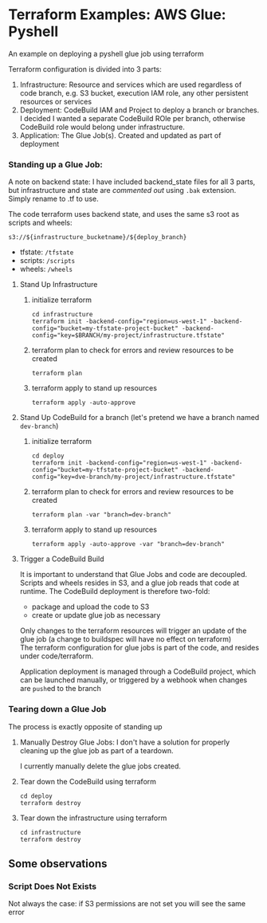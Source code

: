 # Terraform Examples: AWS Glue: Pyshell

An example on deploying a pyshell glue job using terraform

Terraform configuration is divided into 3 parts:
1. Infrastructure: Resource and services which are used regardless of code branch, e.g. S3 bucket, execution IAM role, any other persistent resources or services
2. Deployment: CodeBuild IAM and Project to deploy a branch or branches. I decided I wanted a separate CodeBuild ROle per branch, otherwise CodeBuild role would belong under infrastructure.
3. Application: The Glue Job(s). Created and updated as part of deployment

### Standing up a Glue Job:

A note on backend state: I have included backend_state files for all 3 parts, but infrastructure and state are _commented out_ using `.bak` extension. Simply rename to .tf to use.

The code terraform uses backend state, and uses the same s3 root as scripts and wheels:

`s3://${infrastructure_bucketname}/${deploy_branch}`
- tfstate: `/tfstate`
- scripts: `/scripts`
- wheels: `/wheels`

1. Stand Up Infrastructure
   1. initialize terraform
      ```shell
      cd infrastructure
      terraform init -backend-config="region=us-west-1" -backend-config="bucket=my-tfstate-project-bucket" -backend-config="key=$BRANCH/my-project/infrastructure.tfstate"
      ```
   2. terraform plan to check for errors and review resources to be created
      ```shell
      terraform plan
      ``` 
   3. terraform apply to stand up resources
      ```shell
      terraform apply -auto-approve
      ```
2. Stand Up CodeBuild for a branch (let's pretend we have a branch named `dev-branch`)
   1. initialize terraform
      ```shell
      cd deploy
      terraform init -backend-config="region=us-west-1" -backend-config="bucket=my-tfstate-project-bucket" -backend-config="key=dve-branch/my-project/infrastructure.tfstate"
      ```
   2. terraform plan to check for errors and review resources to be created
      ```shell
      terraform plan -var "branch=dev-branch"
      ```
   3. terraform apply to stand up resources
      ```shell
      terraform apply -auto-approve -var "branch=dev-branch"
      ```
3. Trigger a CodeBuild Build
   
    It is important to understand that Glue Jobs and code are decoupled. Scripts and wheels resides in S3, and a glue job reads that code at runtime.
    The CodeBuild deployment is therefore two-fold: 
    * package and upload the code to S3
    * create or update glue job as necessary

    Only changes to the terraform resources will trigger an update of the glue job (a change to buildspec will have no effect on terraform)  
    The terraform configuration for glue jobs is part of the code, and resides under code/terraform.
   
    Application deployment is managed through a CodeBuild project, which can be launched manually, or triggered by a webhook when changes are `push`ed to the branch

### Tearing down a Glue Job

The process is exactly opposite of standing up

1. Manually Destroy Glue Jobs: 
    I don't have a solution for properly cleaning up the glue job as part of a teardown.

    I currently manually delete the glue jobs created.

2. Tear down the CodeBuild using terraform

    ```shell
    cd deploy
    terraform destroy
    ```
 
3. Tear down the infrastructure using terraform

    ```shell
    cd infrastructure
    terraform destroy
    ```

## Some observations

### Script Does Not Exists

Not always the case: if S3 permissions are not set you will see the same error
  

